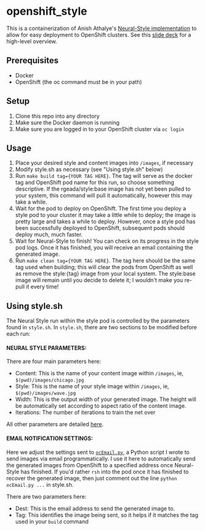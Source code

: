 # openshift_style

This is a containerization of Anish Athalye's [Neural-Style implementation](https://github.com/anishathalye/neural-style) to allow for easy deployment to OpenShift clusters. See this [slide deck](https://docs.google.com/a/redhat.com/presentation/d/1xvOtt2dJET_0PI4oYtB6AjsAIjrzZ9zLdQyAfwuTNlU/edit?usp=sharing) for a high-level overview.

## Prerequisites
* Docker
* OpenShift (the oc command must be in your path)

## Setup
1. Clone this repo into any directory
2. Make sure the Docker daemon is running
3. Make sure you are logged in to your OpenShift cluster via `oc login`

## Usage
1. Place your desired style and content images into `/images`, if necessary
2. Modify style.sh as necessary (see "Using style.sh" below)
3. Run `make build tag={YOUR TAG HERE}`. The tag will serve as the docker tag and OpenShift pod name for this run, so choose something descriptive. If the rgeada/style:base image has not yet been pulled to your system, this command will pull it automatically, however this may take a while.
4. Wait for the pod to deploy on OpenShift. The first time you deploy a style pod to your cluster it may take a little while to deploy; the image is pretty large and takes a while to deploy. However, once a style pod has been successfully deployed to OpenShift, subsequent pods should deploy much, much faster.
5. Wait for Neural-Style to finish! You can check on its progress in the style pod logs. Once it has finished, you will receive an email containing the generated image.
6. Run `make clean tag={YOUR TAG HERE}`. The tag here should be the same tag used when building; this will clear the pods from OpenShift as well as remove the style:{tag} image from your local system. The style:base image will remain until you decide to delete it; I wouldn't make you re-pull it every time!

## Using style.sh
The Neural Style run within the style pod is controlled by the parameters found in  `style.sh`. In `style.sh`, there are two sections to be modified before each run:

#### NEURAL STYLE PARAMETERS:
There are four main parameters here:
* Content: This is the name of your content image within `/images`, ie, `$(pwd)/images/chicago.jpg`
* Style: This is the name of your style image  within `/images`, ie, `$(pwd)/images/wave.jpg`
* Width: This is the output width of your generated image. The height will be automatically set according to aspect ratio of the content image.
* Iterations: The number of iterations to train the net over

All other parameters are detailed [here](https://github.com/anishathalye/neural-style).

#### EMAIL NOTIFICATION SETTINGS:
Here we adjust the settings sent to [`ocEmail.py`](https://github.com/RobGeada/openshift_style/blob/master/ocEmail.py), a Python script I wrote to send images via email programmatically. I use it here to automatically send the generated images from OpenShift to a specified address once Neural-Style has finished. If you'd rather `rsh` into the pod once it has finished to recover the generated image, then just comment out the line `python ocEmail.py ...` in style.sh.

There are two parameters here:
* Dest: This is the email address to send the generated image to.
* Tag: This identifies the image being sent, so it helps if it matches the tag used in your `build` command
